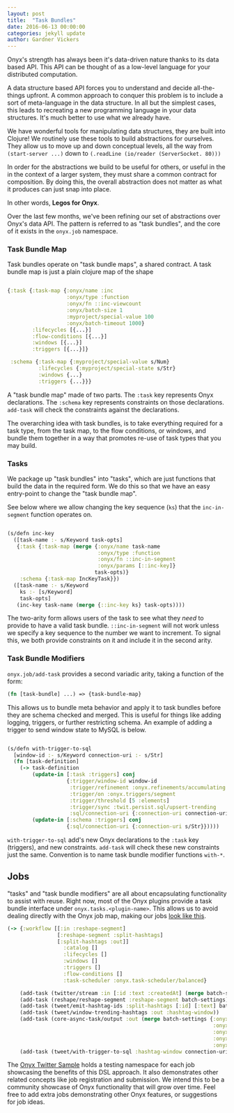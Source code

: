 ```yaml
---
layout: post
title:  "Task Bundles"
date: 2016-06-13 00:00:00
categories: jekyll update
author: Gardner Vickers
---
```


Onyx's strength has always been it's data-driven nature thanks to
its data based API. This API can be thought of as a low-level language for your
distributed computation.

A data structure based API forces you to understand and decide all-the-things
upfront. A common approach to conquer this problem is to include a sort of
meta-language in the data structure. In all but the simplest cases, this leads
to recreating a new programming language in your data structures.
It's much better to use what we already have.

We have wonderful tools for manipulating data structures, they are
built into Clojure! We routinely use these tools to build abstractions for
ourselves. They allow us to move up and down conceptual levels, all the way
from `(start-server ...)` down to `(.readLine (io/reader (ServerSocket. 80)))`

In order for the abstractions we build to be useful for others, or useful in the
in the context of a larger system, they must share a common contract for
composition. By doing this, the overall abstraction does not matter as what it
produces can just snap into place.

In other words, **Legos for Onyx**.

Over the last few months, we've been refining our set of abstractions over Onyx's
data API. The pattern is referred to as "task bundles", and the core of it exists
in the `onyx.job` namespace.

### Task Bundle Map
Task bundles operate on "task bundle maps", a shared contract.
A task bundle map is just a plain clojure map of the shape

```clojure

{:task {:task-map {:onyx/name :inc
                   :onyx/type :function
                   :onyx/fn ::inc-viewcount
                   :onyx/batch-size 1
                   :myproject/special-value 100
                   :onyx/batch-timeout 1000}
        :lifecycles [{...}]
        :flow-conditions [{...}]
        :windows [{...}]
        :triggers [{...}]}

 :schema {:task-map {:myproject/special-value s/Num}
          :lifecycles {:myproject/special-state s/Str}
          :windows {...}
          :triggers {...}}}
```


A "task bundle map" made of two parts. The `:task` key represents Onyx
declarations. The `:schema` key represents constraints on those declarations.
`add-task` will check the constraints against the declarations.

The overarching idea with task bundles, is to take everything required for a
task type, from the task map, to the flow conditions, or windows, and bundle
them together in a way that promotes re-use of task types that you may build.

### Tasks

We package up "task bundles" into "tasks", which are just functions that build the data in the required form.
We do this so that we have an easy entry-point to change the "task bundle map".

See below where we allow changing the key sequence (`ks`) that the `inc-in-segment`
function operates on.

```clojure

(s/defn inc-key
  ([task-name :- s/Keyword task-opts]
   {:task {:task-map (merge {:onyx/name task-name
                             :onyx/type :function
                             :onyx/fn ::inc-in-segment
                             :onyx/params [::inc-key]}
                            task-opts)}
    :schema {:task-map IncKeyTask}})
  ([task-name :- s/Keyword
    ks :- [s/Keyword]
    task-opts]
   (inc-key task-name (merge {::inc-key ks} task-opts))))
```

The two-arity form allows users of the task to see what they *need* to provide
to have a valid task bundle. `::inc-in-segment` will not work unless we specify
a key sequence to the number we want to increment. To signal this, we both
provide constraints on it and include it in the second arity.

### Task Bundle Modifiers
`onyx.job/add-task` provides a second variadic arity, taking a function of the
form:

```clojure
(fn [task-bundle] ...) => {task-bundle-map}
```
This allows us to bundle meta behavior  and apply it
to task bundles before they are schema checked and merged. This is useful for
things like adding logging, triggers, or further restricting schema.
An example of adding a trigger to send window state to MySQL is below.

```clojure

(s/defn with-trigger-to-sql
  [window-id :- s/Keyword connection-uri :- s/Str]
  (fn [task-definition]
    (-> task-definition
        (update-in [:task :triggers] conj
                   {:trigger/window-id window-id
                    :trigger/refinement :onyx.refinements/accumulating
                    :trigger/on :onyx.triggers/segment
                    :trigger/threshold [5 :elements]
                    :trigger/sync :twit.persist.sql/upsert-trending
                    :sql/connection-uri {:connection-uri connection-uri}})
        (update-in [:schema :triggers] conj
                   {:sql/connection-uri {:connection-uri s/Str}}))))
```

`with-trigger-to-sql` add's new Onyx declarations to the `:task` key (triggers),
and new constraints. `add-task` will check these new constraints just the same.
Convention is to name task bundle modifier functions `with-*`.

## Jobs
"tasks" and "task bundle modifiers" are all about encapsulating functionality to
assist with reuse. Right now, most of the Onyx plugins provide a task bundle
interface under `onyx.tasks.<plugin-name>`. This allows us to avoid dealing
directly with the Onyx job map, making our jobs [look like this](https://github.com/onyx-twitter-sample/twit/blob/master/src/twit/jobs/trending.clj).

```clojure
(-> {:workflow [[:in :reshape-segment]
                [:reshape-segment :split-hashtags]
                [:split-hashtags :out]]
                  :catalog []
                  :lifecycles []
                  :windows []
                  :triggers []
                  :flow-conditions []
                  :task-scheduler :onyx.task-scheduler/balanced}

    (add-task (twitter/stream :in [:id :text :createdAt] (merge batch-settings twitter-config)))
    (add-task (reshape/reshape-segment :reshape-segment batch-settings))
    (add-task (tweet/emit-hashtag-ids :split-hashtags [:id] [:text] batch-settings))
    (add-task (tweet/window-trending-hashtags :out :hashtag-window))
    (add-task (core-async-task/output :out (merge batch-settings {:onyx/group-by-key :hashtag
                                                                  :onyx/flux-policy :recover
                                                                  :onyx/min-peers 1
                                                                  :onyx/max-peers 1
                                                                  :onyx/uniqueness-key :id})))
    (add-task (tweet/with-trigger-to-sql :hashtag-window connection-uri)))
```

The [Onyx Twitter Sample](https://github.com/onyx-platform/onyx-twitter-sample)
holds a testing namespace for each job showcasing the benefits of this DSL
approach. It also demonstrates other related concepts like job registration and
submission. We intend this to be a community showcase of Onyx functionality that
will grow over time. Feel free to add extra jobs demonstrating other Onyx
features, or suggestions for job ideas.
